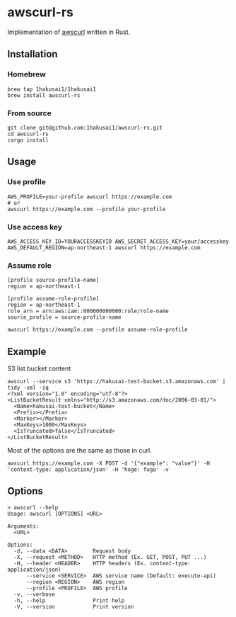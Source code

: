 # awscurl-rs

Implementation of [awscurl](https://github.com/okigan/awscurl) written in Rust.

## Installation

### Homebrew

```shell
brew tap 1hakusai1/1hakusai1
brew install awscurl-rs
```

### From source

```shell
git clone git@github.com:1hakusai1/awscurl-rs.git
cd awscurl-rs
cargo install
```

## Usage

### Use profile

```shell
AWS_PROFILE=your-profile awscurl https://example.com
# or
awscurl https://example.com --profile your-profile
```

### Use access key

```shell
AWS_ACCESS_KEY_ID=YOURACCESSKEYID AWS_SECRET_ACCESS_KEY=your/accesskey AWS_DEFAULT_REGION=ap-northeast-1 awscurl https://example.com
```

### Assume role

```
[profile source-profile-name]
region = ap-northeast-1

[profile assume-role-profile]
region = ap-northeast-1
role_arn = arn:aws:iam::000000000000:role/role-name
source_profile = source-profile-name
```

```shell
awscurl https://example.com --profile assume-role-profile
```

## Example
S3 list bucket content
```shell
awscurl --service s3 'https://hakusai-test-bucket.s3.amazonaws.com' | tidy -xml -iq
<?xml version="1.0" encoding="utf-8"?>
<ListBucketResult xmlns="http://s3.amazonaws.com/doc/2006-03-01/">
  <Name>hakusai-test-bucket</Name>
  <Prefix></Prefix>
  <Marker></Marker>
  <MaxKeys>1000</MaxKeys>
  <IsTruncated>false</IsTruncated>
</ListBucketResult>
```

Most of the options are the same as those in curl.

```shell
awscurl https://example.com -X POST -d '{"example": "value"}' -H 'content-type: application/json' -H 'hoge: fuga' -v
```

## Options

```
> awscurl --help
Usage: awscurl [OPTIONS] <URL>

Arguments:
  <URL>

Options:
  -d, --data <DATA>        Request body
  -X, --request <METHOD>   HTTP method (Ex. GET, POST, PUT ...)
  -H, --header <HEADER>    HTTP headers (Ex. content-type: application/json)
      --service <SERVICE>  AWS service name (Default: execute-api)
      --region <REGION>    AWS region
      --profile <PROFILE>  AWS profile
  -v, --verbose
  -h, --help               Print help
  -V, --version            Print version
```
